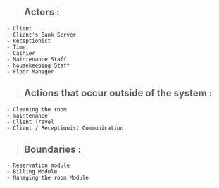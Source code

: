 > ## Actors : 
	- Client
	- Client's Bank Server
	- Receptionist
	- Time
	- Cashier
	- Maintenance Staff
	- housekeeping Staff
	- Floor Manager


> ## Actions that occur outside of the system :
	- Cleaning the room
	- maintenance
	- Client Travel
	- Client / Receptionist Communication


> ## Boundaries : 
	- Reservation module
	- Billing Module
	- Managing the room Module


